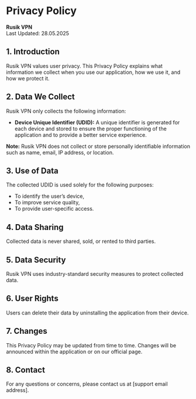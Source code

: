 # Privacy Policy  
**Rusik VPN**  
Last Updated: 28.05.2025

## 1. Introduction  
Rusik VPN values user privacy. This Privacy Policy explains what information we collect when you use our application, how we use it, and how we protect it.

## 2. Data We Collect  
Rusik VPN only collects the following information:  
- **Device Unique Identifier (UDID):** A unique identifier is generated for each device and stored to ensure the proper functioning of the application and to provide a better service experience.

**Note:** Rusik VPN does not collect or store personally identifiable information such as name, email, IP address, or location.

## 3. Use of Data  
The collected UDID is used solely for the following purposes:  
- To identify the user’s device,  
- To improve service quality,  
- To provide user-specific access.

## 4. Data Sharing  
Collected data is never shared, sold, or rented to third parties.

## 5. Data Security  
Rusik VPN uses industry-standard security measures to protect collected data.

## 6. User Rights  
Users can delete their data by uninstalling the application from their device.

## 7. Changes  
This Privacy Policy may be updated from time to time. Changes will be announced within the application or on our official page.

## 8. Contact  
For any questions or concerns, please contact us at [support email address].
